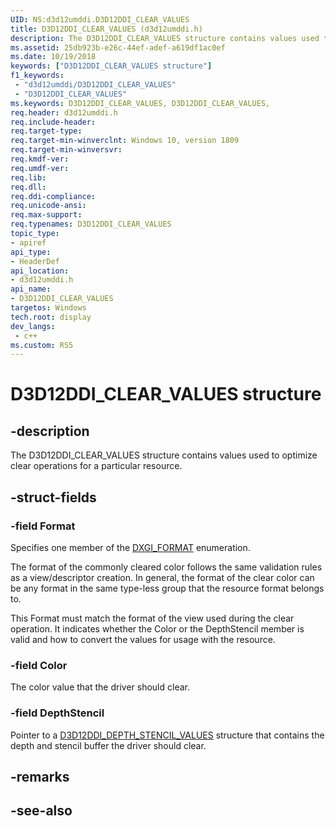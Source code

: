 ```yaml
---
UID: NS:d3d12umddi.D3D12DDI_CLEAR_VALUES
title: D3D12DDI_CLEAR_VALUES (d3d12umddi.h)
description: The D3D12DDI_CLEAR_VALUES structure contains values used to optimize clear operations for a particular resource.
ms.assetid: 25db923b-e26c-44ef-adef-a619df1ac0ef
ms.date: 10/19/2018
keywords: ["D3D12DDI_CLEAR_VALUES structure"]
f1_keywords:
 - "d3d12umddi/D3D12DDI_CLEAR_VALUES"
 - "D3D12DDI_CLEAR_VALUES"
ms.keywords: D3D12DDI_CLEAR_VALUES, D3D12DDI_CLEAR_VALUES, 
req.header: d3d12umddi.h
req.include-header:
req.target-type:
req.target-min-winverclnt: Windows 10, version 1809
req.target-min-winversvr:
req.kmdf-ver:
req.umdf-ver:
req.lib:
req.dll:
req.ddi-compliance:
req.unicode-ansi:
req.max-support:
req.typenames: D3D12DDI_CLEAR_VALUES
topic_type: 
- apiref
api_type: 
- HeaderDef
api_location: 
- d3d12umddi.h
api_name: 
- D3D12DDI_CLEAR_VALUES
targetos: Windows
tech.root: display
dev_langs:
 - c++
ms.custom: RS5
---
```


# D3D12DDI_CLEAR_VALUES structure

## -description

The D3D12DDI_CLEAR_VALUES structure contains values used to optimize clear operations for a particular resource.

## -struct-fields

### -field Format

Specifies one member of the [DXGI_FORMAT](https://docs.microsoft.com/windows/desktop/api/dxgiformat/ne-dxgiformat-dxgi_format) enumeration.

The format of the commonly cleared color follows the same validation rules as a view/descriptor creation. In general, the format of the clear color can be any format in the same type-less group that the resource format belongs to.

This Format must match the format of the view used during the clear operation. It indicates whether the Color or the DepthStencil member is valid and how to convert the values for usage with the resource.

### -field Color

The color value that the driver should clear.

### -field DepthStencil
 
Pointer to a [D3D12DDI_DEPTH_STENCIL_VALUES](ns-d3d12umddi-d3d12ddi_depth_stencil_values.md) structure that contains the depth and stencil buffer the driver should clear.

## -remarks

## -see-also
